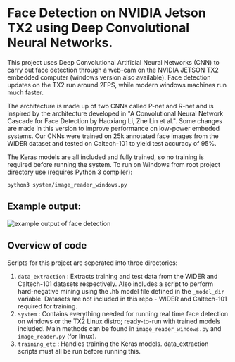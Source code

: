 # Face Detection on NVIDIA Jetson TX2 using Deep Convolutional Neural Networks.
This project uses Deep Convolutional Artificial Neural Networks (CNN) to carry out face detection through a web-cam on the NVIDIA JETSON TX2 embedded computer (windows version also available). Face detection updates on the TX2 run around 2FPS, while modern windows machines run much faster. 

The architecture is made up of two CNNs called P-net and R-net and is inspired by the architecture developed in "A Convolutional Neural Network Cascade for Face Detection by Haoxiang Li, Zhe Lin et al.". Some changes are made in this version to improve performance on low-power embeded systems. Our CNNs were trained on 25k annotated face images from the WIDER dataset and tested on Caltech-101 to yield test accuracy of 95%. 

The Keras models are all included and fully trained, so no training is required before running the system.
To run on Windows from root project directory use (requires Python 3 compiler):
```
python3 system/image_reader_windows.py
```

## Example output:

![example output of face detection](https://i.imgur.com/3RVufAV.png)

## Overview of code
Scripts for this project are seperated into three directories:

1. `data_extraction` : Extracts training and test data from the WIDER and Caltech-101 datasets respectively. Also includes a script to perform hard-negative mining using the .h5 model file defined in the `_model_dir` variable. Datasets are not included in this repo - WIDER and Caltech-101 required for training.
2. `system`          : Contains everything needed for running real time face detection on windows or the TX2 Linux distro; ready-to-run with trained models included. Main methods can be found in `image_reader_windows.py` and `image_reader.py` (for linux).
3. `training_etc`    : Handles training the Keras models. data_extraction scripts must all be run before running this.
